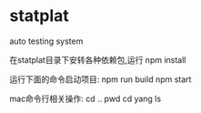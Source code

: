 # statplat
auto testing system



在statplat目录下安转各种依赖包,运行
npm install

运行下面的命令启动项目:
npm run build
npm start


mac命令行相关操作:
cd ..
pwd
cd yang
ls